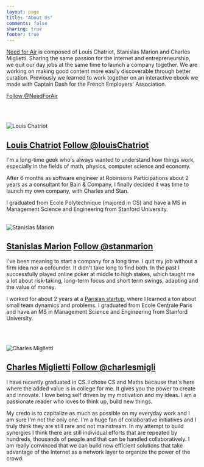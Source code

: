 ```yaml
---
layout: page
title: "About Us"
comments: false
sharing: true
footer: true
---
```


[Need for Air](https://twitter.com/#!/NeedForAir) is composed of Louis Chatriot, Stanislas Marion and Charles Miglietti. Sharing the same passion for the internet and entrepreneurship, we quit our day jobs at the same time to launch a company together. We are working on making good content more easily discoverable through better curation. Previously we learned to work together on an interactive ebook we made with Captain Dash for the French Employers' Association.

<a href="https://twitter.com/NeedForAir" class="twitter-follow-button" data-show-count="false">Follow @NeedForAir</a>
<script>!function(d,s,id){var js,fjs=d.getElementsByTagName(s)[0];if(!d.getElementById(id)){js=d.createElement(s);js.id=id;js.src="//platform.twitter.com/widgets.js";fjs.parentNode.insertBefore(js,fjs);}}(document,"script","twitter-wjs");</script>


<br><br>


![Louis Chatriot](http://www.gravatar.com/avatar/e47076995bbe79cfdf507d7bbddbe106 "Louis Chatriot")
## [Louis Chatriot](https://twitter.com/#!/louisChatriot) <a href="https://twitter.com/louisChatriot" class="twitter-follow-button" data-show-count="false">Follow @louisChatriot</a>
<script>!function(d,s,id){var js,fjs=d.getElementsByTagName(s)[0];if(!d.getElementById(id)){js=d.createElement(s);js.id=id;js.src="//platform.twitter.com/widgets.js";fjs.parentNode.insertBefore(js,fjs);}}(document,"script","twitter-wjs");</script>

I'm a long-time geek who's always wanted to understand how things work, especially in the fields of math, physics, computer science and economy.

After 6 months as software engineer at Robinsons Participations about 2 years as a consultant for Bain & Company, I finally decided it was time to launch my own company, with Charles and Stan.


I graduated from Ecole Polytechnique (majored in CS) and have a MS in Management Science and Engineering from Stanford University.
<br><br>

![Stanislas Marion](http://www.gravatar.com/avatar/087d06c94e96171dc78fe6121e0fb5ba.png "Stanislas Marion")
## [Stanislas Marion](https://twitter.com/#!/stanmarion) <a href="https://twitter.com/stanmarion" class="twitter-follow-button" data-show-count="false">Follow @stanmarion</a>
<script>!function(d,s,id){var js,fjs=d.getElementsByTagName(s)[0];if(!d.getElementById(id)){js=d.createElement(s);js.id=id;js.src="//platform.twitter.com/widgets.js";fjs.parentNode.insertBefore(js,fjs);}}(document,"script","twitter-wjs");</script>

I've been meaning to start a company for a long time. I quit my job
without a firm idea nor a cofounder. It didn't take long to find both.
In the past I successfully played online poker at middle to high stakes, which taught me a
lot about risk-taking, long-term focus and short term swings, adapting
and the value of money.

I worked for about 2 years at a [Parisian startup](http://yseop.com), where
I learned a ton about small team dynamics and problems.
I graduated from Ecole Centrale Paris and have an MS in Management Science and Engineering from Stanford University.

<br><br>


![Charles Miglietti](http://www.gravatar.com/avatar/b4e6af335a720c62bba0e0d37b61be25 "Charles Miglietti")
## [Charles Miglietti](https://twitter.com/#!/charlesmigli) <a href="https://twitter.com/charlesmigli" class="twitter-follow-button" data-show-count="false">Follow @charlesmigli</a>
<script>!function(d,s,id){var js,fjs=d.getElementsByTagName(s)[0];if(!d.getElementById(id)){js=d.createElement(s);js.id=id;js.src="//platform.twitter.com/widgets.js";fjs.parentNode.insertBefore(js,fjs);}}(document,"script","twitter-wjs");</script>



I have recently graduated in CS. I chose CS and Maths because that's
here where the added value is in college for me. It gives you the power
to create and innovate. I love being self driven by my motivation and my
ideas. I am a passionate reader who loves to think up, build new things.  

My credo is to capitalize as much as possible on my everyday work and I
am sure I'm not the only one. I'm a huge fan of collaborative
initiatives and I truly think they are still rare and not mainstream. In
my attempt to build synergies I think there are still individual efforts
that are repeated by hundreds, thousands of people and that can be handled
collaboratively. I am really convinced that we can build new efficient solutions that
take advantage of the Internet as a network layer to organize the power of the crowd.



